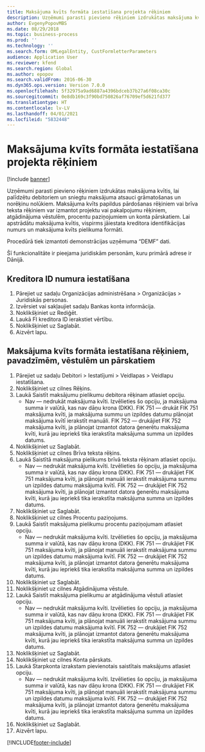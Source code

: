 ```yaml
---
title: Maksājuma kvīts formāta iestatīšana projekta rēķiniem
description: Uzņēmumi parasti pievieno rēķiniem izdrukātas maksājuma kvītis, lai palīdzētu debitoriem un sniegtu maksājuma atsauci grāmatošanas un norēķinu nolūkiem.
author: EvgenyPopovMBS
ms.date: 08/29/2018
ms.topic: business-process
ms.prod: ''
ms.technology: ''
ms.search.form: OMLegalEntity, CustFormletterParameters
audience: Application User
ms.reviewer: kfend
ms.search.region: Global
ms.author: epopov
ms.search.validFrom: 2016-06-30
ms.dyn365.ops.version: Version 7.0.0
ms.openlocfilehash: 5f32975a9ad6887a4396bdceb37b27a6f08ca30c
ms.sourcegitcommit: 0e8db169c3f90bd750826af76709ef5d621fd377
ms.translationtype: HT
ms.contentlocale: lv-LV
ms.lasthandoff: 04/01/2021
ms.locfileid: "5832448"
---
```

# <a name="set-up-payment-slip-format-for-project-invoices"></a>Maksājuma kvīts formāta iestatīšana projekta rēķiniem

[!include [banner](../../includes/banner.md)]

Uzņēmumi parasti pievieno rēķiniem izdrukātas maksājuma kvītis, lai palīdzētu debitoriem un sniegtu maksājuma atsauci grāmatošanas un norēķinu nolūkiem. Maksājuma kvīts papildus pārdošanas rēķiniem vai brīva teksta rēķiniem var izmantot projektu vai pakalpojumu rēķiniem, atgādinājuma vēstulēm, procentu paziņojumiem un konta pārskatiem. Lai apstrādātu maksājuma kvītis, vispirms jāiestata kreditora identifikācijas numurs un maksājuma kvīts pielikuma formāti.

Procedūrā tiek izmantoti demonstrācijas uzņēmuma “DEMF” dati. 

Šī funkcionalitāte ir pieejama juridiskām personām, kuru primārā adrese ir Dānijā.


## <a name="set-up-a-creditor-id-number"></a>Kreditora ID numura iestatīšana
1. Pārejiet uz sadaļu Organizācijas administrēšana > Organizācijas > Juridiskās personas.
2. Izvērsiet vai sakļaujiet sadaļu Bankas konta informācija.
3. Noklikšķiniet uz Rediģēt.
4. Laukā FI kreditora ID ierakstiet vērtību.
5. Noklikšķiniet uz Saglabāt.
6. Aizvērt lapu.

## <a name="set-up-a-payment-slip-format-for-invoices-notes-letters-and-statements"></a>Maksājuma kvīts formāta iestatīšana rēķiniem, pavadzīmēm, vēstulēm un pārskatiem
1. Pārejiet uz sadaļu Debitori > Iestatījumi > Veidlapas > Veidlapu iestatīšana.
2. Noklikšķiniet uz cilnes Rēķins.
3. Laukā Saistīt maksājumu pielikumu debitora rēķinam atlasiet opciju.
    * Nav — nedrukāt maksājuma kvīti. Izvēlieties šo opciju, ja maksājuma summa ir valūtā, kas nav dāņu krona (DKK).   FIK 751 — drukāt FIK 751 maksājuma kvīti, ja maksājuma summu un izpildes datumu plānojat maksājuma kvītī ierakstīt manuāli.   FIK 752 — drukājiet FIK 752 maksājuma kvīti, ja plānojat izmantot datora ģenerētu maksājuma kvīti, kurā jau iepriekš tika ierakstīta maksājuma summa un izpildes datums.  
4. Noklikšķiniet uz Saglabāt.
5. Noklikšķiniet uz cilnes Brīva teksta rēķins.
6. Laukā Saistītā maksājuma pielikums brīvā teksta rēķinam atlasiet opciju.
    * Nav — nedrukāt maksājuma kvīti. Izvēlieties šo opciju, ja maksājuma summa ir valūtā, kas nav dāņu krona (DKK).   FIK 751 — drukājiet FIK 751 maksājuma kvīti, ja plānojat manuāli ierakstīt maksājuma summu un izpildes datumu maksājuma kvītī.   FIK 752 — drukājiet FIK 752 maksājuma kvīti, ja plānojat izmantot datora ģenerētu maksājuma kvīti, kurā jau iepriekš tika ierakstīta maksājuma summa un izpildes datums.  
7. Noklikšķiniet uz Saglabāt.
8. Noklikšķiniet uz cilnes Procentu paziņojums.
9. Laukā Saistīt maksājuma pielikumu procentu paziņojumam atlasiet opciju.
    * Nav — nedrukāt maksājuma kvīti. Izvēlieties šo opciju, ja maksājuma summa ir valūtā, kas nav dāņu krona (DKK).   FIK 751 — drukājiet FIK 751 maksājuma kvīti, ja plānojat manuāli ierakstīt maksājuma summu un izpildes datumu maksājuma kvītī.   FIK 752 — drukājiet FIK 752 maksājuma kvīti, ja plānojat izmantot datora ģenerētu maksājuma kvīti, kurā jau iepriekš tika ierakstīta maksājuma summa un izpildes datums.  
10. Noklikšķiniet uz Saglabāt.
11. Noklikšķiniet uz cilnes Atgādinājuma vēstule.
12. Laukā Saistīt maksājuma pielikumu ar atgādinājuma vēstuli atlasiet opciju.
    * Nav — nedrukāt maksājuma kvīti. Izvēlieties šo opciju, ja maksājuma summa ir valūtā, kas nav dāņu krona (DKK).   FIK 751 — drukājiet FIK 751 maksājuma kvīti, ja plānojat manuāli ierakstīt maksājuma summu un izpildes datumu maksājuma kvītī.   FIK 752 — drukājiet FIK 752 maksājuma kvīti, ja plānojat izmantot datora ģenerētu maksājuma kvīti, kurā jau iepriekš tika ierakstīta maksājuma summa un izpildes datums.  
13. Noklikšķiniet uz Saglabāt.
14. Noklikšķiniet uz cilnes Konta pārskats.
15. Laukā Starpkonta izrakstam pievienotais saistītais maksājums atlasiet opciju.
    * Nav — nedrukāt maksājuma kvīti. Izvēlieties šo opciju, ja maksājuma summa ir valūtā, kas nav dāņu krona (DKK).   FIK 751 — drukājiet FIK 751 maksājuma kvīti, ja plānojat manuāli ierakstīt maksājuma summu un izpildes datumu maksājuma kvītī.   FIK 752 — drukājiet FIK 752 maksājuma kvīti, ja plānojat izmantot datora ģenerētu maksājuma kvīti, kurā jau iepriekš tika ierakstīta maksājuma summa un izpildes datums.  
16. Noklikšķiniet uz Saglabāt.
17. Aizvērt lapu.



[!INCLUDE[footer-include](../../../includes/footer-banner.md)]